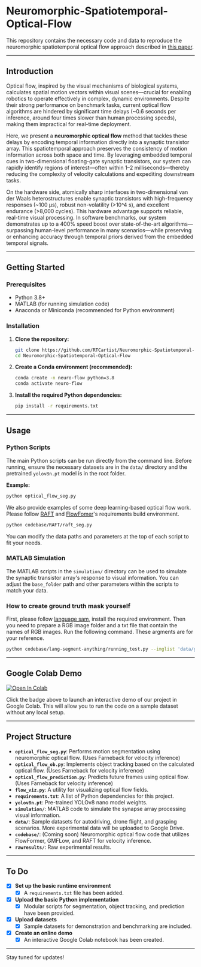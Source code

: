 # Neuromorphic-Spatiotemporal-Optical-Flow

This repository contains the necessary code and data to reproduce the neuromorphic spatiotemporal optical flow approach described in [this paper](https://arxiv.org/abs/2409.15345).

---

## Introduction

Optical flow, inspired by the visual mechanisms of biological systems, calculates spatial motion vectors within visual scenes—crucial for enabling robotics to operate effectively in complex, dynamic environments. Despite their strong performance on benchmark tasks, current optical flow algorithms are hindered by significant time delays (~0.6 seconds per inference, around four times slower than human processing speeds), making them impractical for real-time deployment.

Here, we present a **neuromorphic optical flow** method that tackles these delays by encoding temporal information directly into a synaptic transistor array. This spatiotemporal approach preserves the consistency of motion information across both space and time. By leveraging embedded temporal cues in two-dimensional floating-gate synaptic transistors, our system can rapidly identify regions of interest—often within 1–2 milliseconds—thereby reducing the complexity of velocity calculations and expediting downstream tasks.

On the hardware side, atomically sharp interfaces in two-dimensional van der Waals heterostructures enable synaptic transistors with high-frequency responses (~100 μs), robust non-volatility (>10^4 s), and excellent endurance (>8,000 cycles). This hardware advantage supports reliable, real-time visual processing. In software benchmarks, our system demonstrates up to a 400% speed boost over state-of-the-art algorithms—surpassing human-level performance in many scenarios—while preserving or enhancing accuracy through temporal priors derived from the embedded temporal signals.

---

## Getting Started

### Prerequisites

- Python 3.8+
- MATLAB (for running simulation code)
- Anaconda or Miniconda (recommended for Python environment)

### Installation

1.  **Clone the repository:**
    ```bash
    git clone https://github.com/RTCartist/Neuromorphic-Spatiotemporal-Optical-Flow.git
    cd Neuromorphic-Spatiotemporal-Optical-Flow
    ```

2.  **Create a Conda environment (recommended):**
    ```bash
    conda create -n neuro-flow python=3.8
    conda activate neuro-flow
    ```

3.  **Install the required Python dependencies:**
    ```bash
    pip install -r requirements.txt
    ```

---

## Usage

### Python Scripts

The main Python scripts can be run directly from the command line. Before running, ensure the necessary datasets are in the `data/` directory and the pretrained `yolov8n.pt` model is in the root folder.

**Example:**
```bash
python optical_flow_seg.py
```

We also provide examples of some deep learning-based optical flow work. Please follow [RAFT](https://github.com/princeton-vl/RAFT) and [FlowFomer](https://github.com/drinkingcoder/FlowFormer-Official)'s requirements build environment. 
```bash
python codebase/RAFT/raft_seg.py
```
You can modify the data paths and parameters at the top of each script to fit your needs.

### MATLAB Simulation

The MATLAB scripts in the `simulation/` directory can be used to simulate the synaptic transistor array's response to visual information. You can adjust the `base_folder` path and other parameters within the scripts to match your data.

### How to create ground truth mask yourself
First, please follow [language sam](https://github.com/luca-medeiros/lang-segment-anything), install the required environment. Then you need to prepare a RGB image folder and a txt file that contain the names of RGB images. Run the following command. These argments are for your reference.
```bash
python codebase/lang-segment-anything/running_test.py --imglist 'data/grasp/imgs.txt' --rgbpath 'data/grasp/RGB' --savepath 'outputpath' --text_prompt 'pliers'
```

---

## Google Colab Demo

[![Open In Colab](https://colab.research.google.com/assets/colab-badge.svg)](https://colab.research.google.com/github/RTCartist/Neuromorphic-Spatiotemporal-Optical-Flow/blob/main/demo.ipynb)

Click the badge above to launch an interactive demo of our project in Google Colab. This will allow you to run the code on a sample dataset without any local setup.

---

## Project Structure

-   **`optical_flow_seg.py`**: Performs motion segmentation using neuromorphic optical flow. (Uses Farneback for velocity inference)
-   **`optical_flow_ob.py`**: Implements object tracking based on the calculated optical flow. (Uses Farneback for velocity inference)
-   **`optical_flow_prediction.py`**: Predicts future frames using optical flow. (Uses Farneback for velocity inference)
-   **`flow_viz.py`**: A utility for visualizing optical flow fields.
-   **`requirements.txt`**: A list of Python dependencies for this project.
-   **`yolov8n.pt`**: Pre-trained YOLOv8 nano model weights.
-   **`simulation/`**: MATLAB code to simulate the synapse array processing visual information.
-   **`data/`**: Sample datasets for autodriving, drone flight, and grasping scenarios. More experimental data will be uploaded to Google Drive.
-   **`codebase/`**: (Coming soon) Neuromorphic optical flow code that utilizes FlowFormer, GMFLow, and RAFT for velocity inference.
-   **`rawresults/`**: Raw experimental results.

---

## To Do

-   [x] **Set up the basic runtime environment**
    -   [x] A `requirements.txt` file has been added.
-   [x] **Upload the basic Python implementation**
    -   [x] Modular scripts for segmentation, object tracking, and prediction have been provided.
-   [x] **Upload datasets**
    -   [x] Sample datasets for demonstration and benchmarking are included.
-   [x] **Create an online demo**
    -   [x] An interactive Google Colab notebook has been created.

---

Stay tuned for updates!

